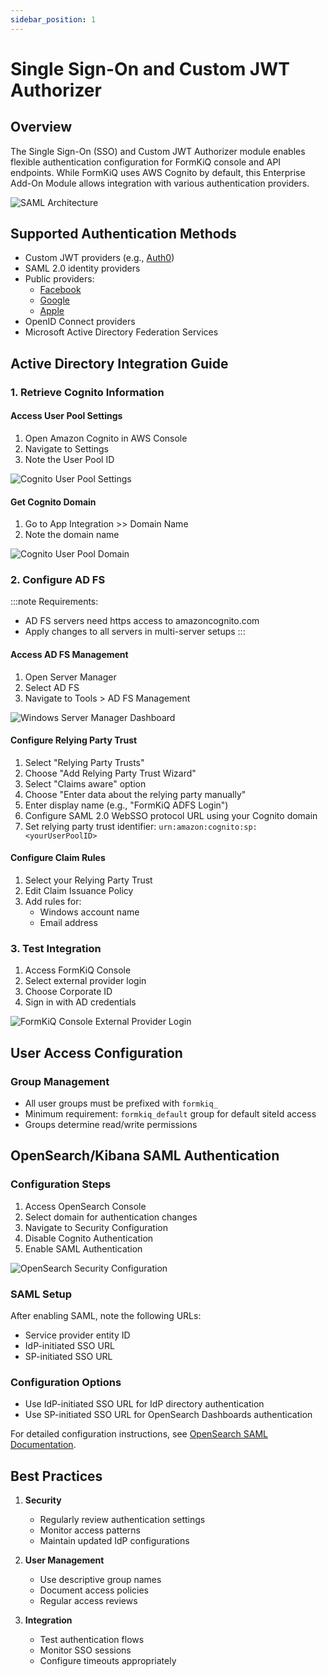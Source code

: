 ```yaml
---
sidebar_position: 1
---
```


# Single Sign-On and Custom JWT Authorizer

## Overview

The Single Sign-On (SSO) and Custom JWT Authorizer module enables flexible authentication configuration for FormKiQ console and API endpoints. While FormKiQ uses AWS Cognito by default, this Enterprise Add-On Module allows integration with various authentication providers.

![SAML Architecture](./img/saml-architecture.svg)

## Supported Authentication Methods

- Custom JWT providers (e.g., [Auth0](https://auth0.com))
- SAML 2.0 identity providers
- Public providers:
  - [Facebook](https://docs.aws.amazon.com/cognito/latest/developerguide/facebook.html)
  - [Google](https://docs.aws.amazon.com/cognito/latest/developerguide/google.html)
  - [Apple](https://docs.aws.amazon.com/cognito/latest/developerguide/apple.html)
- OpenID Connect providers
- Microsoft Active Directory Federation Services

## Active Directory Integration Guide

### 1. Retrieve Cognito Information

#### Access User Pool Settings
1. Open Amazon Cognito in AWS Console
2. Navigate to Settings
3. Note the User Pool ID

![Cognito User Pool Settings](./img/cognito-user-pool-settings.png)

#### Get Cognito Domain
1. Go to App Integration >> Domain Name
2. Note the domain name

![Cognito User Pool Domain](./img/cognito-user-pool-domain.png)

### 2. Configure AD FS

:::note
Requirements:
- AD FS servers need https access to amazoncognito.com
- Apply changes to all servers in multi-server setups
:::

#### Access AD FS Management
1. Open Server Manager
2. Select AD FS
3. Navigate to Tools > AD FS Management

![Windows Server Manager Dashboard](./img/windows-server-manager-dashboard.png)

#### Configure Relying Party Trust
1. Select "Relying Party Trusts"
2. Choose "Add Relying Party Trust Wizard"
3. Select "Claims aware" option
4. Choose "Enter data about the relying party manually"
5. Enter display name (e.g., "FormKiQ ADFS Login")
6. Configure SAML 2.0 WebSSO protocol URL using your Cognito domain
7. Set relying party trust identifier: `urn:amazon:cognito:sp:<yourUserPoolID>`

#### Configure Claim Rules
1. Select your Relying Party Trust
2. Edit Claim Issuance Policy
3. Add rules for:
   - Windows account name
   - Email address

### 3. Test Integration

1. Access FormKiQ Console
2. Select external provider login
3. Choose Corporate ID
4. Sign in with AD credentials

![FormKiQ Console External Provider Login](./img/formkiq-console-external-provider-login.png)

## User Access Configuration

### Group Management
- All user groups must be prefixed with `formkiq_`
- Minimum requirement: `formkiq_default` group for default siteId access
- Groups determine read/write permissions

## OpenSearch/Kibana SAML Authentication

### Configuration Steps

1. Access OpenSearch Console
2. Select domain for authentication changes
3. Navigate to Security Configuration
4. Disable Cognito Authentication
5. Enable SAML Authentication

![OpenSearch Security Configuration](./img/opensearch-security-configuration.png)

### SAML Setup

After enabling SAML, note the following URLs:
- Service provider entity ID
- IdP-initiated SSO URL
- SP-initiated SSO URL

### Configuration Options
- Use IdP-initiated SSO URL for IdP directory authentication
- Use SP-initiated SSO URL for OpenSearch Dashboards authentication

For detailed configuration instructions, see [OpenSearch SAML Documentation](https://docs.aws.amazon.com/opensearch-service/latest/developerguide/saml.html).

## Best Practices

1. **Security**
   - Regularly review authentication settings
   - Monitor access patterns
   - Maintain updated IdP configurations

2. **User Management**
   - Use descriptive group names
   - Document access policies
   - Regular access reviews

3. **Integration**
   - Test authentication flows
   - Monitor SSO sessions
   - Configure timeouts appropriately